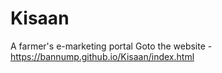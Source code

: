 # Kisaan
A farmer's e-marketing portal
Goto the website - https://bannump.github.io/Kisaan/index.html
